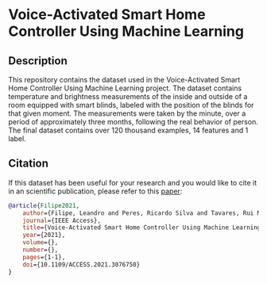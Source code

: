 # Voice-Activated Smart Home Controller Using Machine Learning

## Description

This repository contains the dataset used in the Voice-Activated Smart Home Controller Using Machine Learning project. The dataset contains temperature and brightness measurements of the inside and outside of a room equipped with smart blinds, labeled with the position of the blinds for that given moment. The measurements were taken by the minute, over a period of approximately three months, following the real behavior of person. The final dataset contains over 120 thousand examples, 14 features and 1 label.

## Citation

If this dataset has been useful for your research and you would like to cite it in an scientific publication, please refer to this [paper](http://dx.doi.org/10.1109/ACCESS.2021.3076750):

```bibtex
@article{Filipe2021,
	author={Filipe, Leandro and Peres, Ricardo Silva and Tavares, Rui Manuel},
	journal={IEEE Access},
	title={Voice-Activated Smart Home Controller Using Machine Learning},
	year={2021},
	volume={},
	number={},
	pages={1-1},
	doi={10.1109/ACCESS.2021.3076750}
}
```

